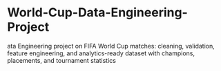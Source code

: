 # World-Cup-Data-Engineering-Project
ata Engineering project on FIFA World Cup matches: cleaning, validation, feature engineering, and analytics-ready dataset with champions, placements, and tournament statistics
